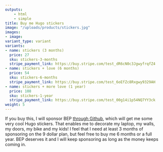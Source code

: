 ```yaml
---
outputs:
    - html
    - simple
title: Buy me Hugo stickers
image: "/uploads/products/stickers.jpg"
images:
- image:
variant_type: variant
variants:
- name: stickers (3 months)
  price: 27
  sku: stickers-3-months
  stripe_payment_link: https://buy.stripe.com/test_dR6cN0c3JgwyfrqfZ4
- name: stickers + love (6 months)
  price: 54
  sku: stickers-6-months
  stripe_payment_link: https://buy.stripe.com/test_6oEfZc8Rxgwy9329AH
- name: stickers + more love (1 year)
  price: 108
  sku: stickers-1-year
  stripe_payment_link: https://buy.stripe.com/test_00g14i1p54NQ7YY3ck
weight: 5
---
```


If you buy this, I will sponsor BEP [through Github](https://github.com/sponsors/bep), which will get me some very cool Hugo stickers. That enables me to decorate my laptop, my walls, my doors, my bike and my kids! I feel that I need at least 3 months of sponsoring on the 9 dollar plan, but feel free to buy me 6 months or a full year. BEP deserves it and I will keep sponsoring as long as the money keeps coming in.

